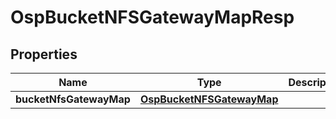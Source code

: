 # OspBucketNFSGatewayMapResp

## Properties
Name | Type | Description | Notes
------------ | ------------- | ------------- | -------------
**bucketNfsGatewayMap** | [**OspBucketNFSGatewayMap**](OspBucketNFSGatewayMap.md) |  |  [optional]
